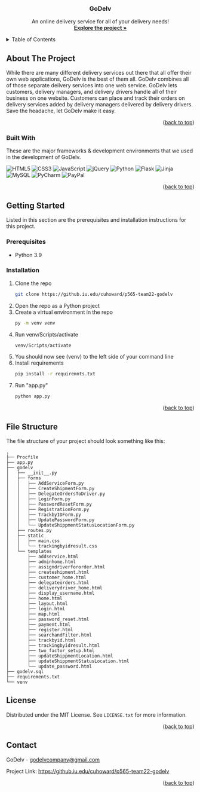 <!-- README TOP -->
<a name="readme-top"></a>

<!-- PROJECT LOGO -->
<br />
<div align="center">
  <h3 align="center">GoDelv</h3>

  <p align="center">
    An online delivery service for all of your delivery needs!
    <br />
    <a href="https://github.iu.edu/cuhoward/p565-team22-godelv"><strong>Explore the project »</strong></a>
  </p>
</div>



<!-- TABLE OF CONTENTS -->
<details>
  <summary>Table of Contents</summary>
  <ol>
    <li>
      <a href="#about-the-project">About The Project</a>
      <ul>
        <li><a href="#built-with">Built With</a></li>
      </ul>
    </li>
    <li>
      <a href="#getting-started">Getting Started</a>
      <ul>
        <li><a href="#prerequisites">Prerequisites</a></li>
        <li><a href="#installation">Installation</a></li>
      </ul>
    </li>
    <li><a href="#file-structure">File Structure</a></li>
    <li><a href="#license">License</a></li>
    <li><a href="#contact">Contact</a></li>
  </ol>
</details>



<!-- ABOUT THE PROJECT -->
## About The Project

While there are many different delivery services out there that all offer their own web applications, GoDelv is the best of them all. GoDelv combines all of those separate deilvery services into one web service. GoDelv lets customers, delivery managers, and delivery drivers handle all of their business on one website. Customers can place and track their orders on delivery services added by delivery managers delivered by delivery drivers. Save the headache, let GoDelv make it easy.

<p align="right">(<a href="#readme-top">back to top</a>)</p>



### Built With

These are the major frameworks & development environments that we used in the development of GoDelv.

![HTML5](https://img.shields.io/badge/html5-%23E34F26.svg?style=for-the-badge&logo=html5&logoColor=white)
![CSS3](https://img.shields.io/badge/css3-%231572B6.svg?style=for-the-badge&logo=css3&logoColor=white)
![JavaScript](https://img.shields.io/badge/javascript-%23323330.svg?style=for-the-badge&logo=javascript&logoColor=%23F7DF1E)
![jQuery](https://img.shields.io/badge/jquery-%230769AD.svg?style=for-the-badge&logo=jquery&logoColor=white)
![Python](https://img.shields.io/badge/python-3670A0?style=for-the-badge&logo=python&logoColor=ffdd54)
![Flask](https://img.shields.io/badge/flask-%23000.svg?style=for-the-badge&logo=flask&logoColor=white)
![Jinja](https://img.shields.io/badge/jinja-white.svg?style=for-the-badge&logo=jinja&logoColor=black)
![MySQL](https://img.shields.io/badge/mysql-%2300f.svg?style=for-the-badge&logo=mysql&logoColor=white)
![PyCharm](https://img.shields.io/badge/pycharm-143?style=for-the-badge&logo=pycharm&logoColor=black&color=black&labelColor=green)
![PayPal](https://img.shields.io/badge/PayPal-00457C?style=for-the-badge&logo=paypal&logoColor=white)

<p align="right">(<a href="#readme-top">back to top</a>)</p>



<!-- GETTING STARTED -->
## Getting Started

Listed in this section are the prerequisites and installation instructions for this project.

### Prerequisites

* Python 3.9

### Installation

1. Clone the repo
   ```sh
   git clone https://github.iu.edu/cuhoward/p565-team22-godelv
   ```
2. Open the repo as a Python project
3. Create a virtual environment in the repo
   ```sh
   py -m venv venv
   ```
4. Run venv/Scripts/activate
   ```sh
   venv/Scripts/activate
   ```
5. You should now see (venv) to the left side of your command line
6. Install requirements
   ```sh
   pip install -r requiremnts.txt
   ```
7. Run "app.py"
   ```sh
   python app.py
   ```

<p align="right">(<a href="#readme-top">back to top</a>)</p>



<!-- FILE STRUCTURE -->
## File Structure

The file structure of your project should look something like this:

```
.
├── Procfile
├── app.py
├── godelv
│   ├── __init__.py
│   ├── forms
│   │   ├── AddServiceForm.py
│   │   ├── CreateShipmentForm.py
│   │   ├── DelegateOrdersToDriver.py
│   │   ├── LoginForm.py
│   │   ├── PasswordResetForm.py
│   │   ├── RegistrationForm.py
│   │   ├── TrackbyIDForm.py
│   │   ├── UpdatePasswordForm.py
│   │   └── UpdateShippmentStatusLocationForm.py
│   ├── routes.py
│   ├── static
│   │   ├── main.css
│   │   └── trackingbyidresult.css
│   └── templates
│       ├── addservice.html
│       ├── adminhome.html
│       ├── assigndriverfororder.html
│       ├── createshipment.html
│       ├── customer_home.html
│       ├── delegateorders.html
│       ├── deliverydriver_home.html
│       ├── display_username.html
│       ├── home.html
│       ├── layout.html
│       ├── login.html
│       ├── map.html
│       ├── password_reset.html
│       ├── payment.html
│       ├── register.html
│       ├── searchandFilter.html
│       ├── trackbyid.html
│       ├── trackingbyidresult.html
│       ├── two_factor_setup.html
│       ├── updateShippmentLocation.html
│       ├── updateShippmentStatusLocation.html
│       └── update_password.html
├── godelv.sql
├── requirements.txt
└── venv
```

<!-- LICENSE -->
## License

Distributed under the MIT License. See `LICENSE.txt` for more information.

<p align="right">(<a href="#readme-top">back to top</a>)</p>



<!-- CONTACT -->
## Contact

GoDelv - godelvcompany@gmail.com

Project Link: https://github.iu.edu/cuhoward/p565-team22-godelv

<p align="right">(<a href="#readme-top">back to top</a>)</p>
